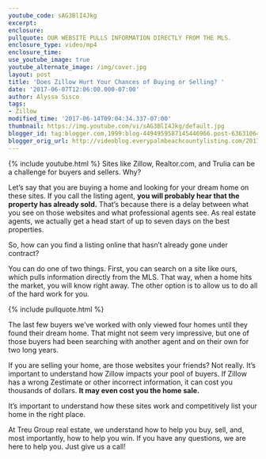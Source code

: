 ```yaml
---
youtube_code: sAG3BlI4Jkg
excerpt:
enclosure:
pullquote: OUR WEBSITE PULLS INFORMATION DIRECTLY FROM THE MLS.
enclosure_type: video/mp4
enclosure_time:
use_youtube_image: true
youtube_alternate_image: /img/cover.jpg
layout: post
title: 'Does Zillow Hurt Your Chances of Buying or Selling? '
date: '2017-06-07T12:06:00.000-07:00'
author: Alyssa Sisco
tags:
- Zillow
modified_time: '2017-06-14T09:04:34.337-07:00'
thumbnail: https://img.youtube.com/vi/sAG3BlI4Jkg/default.jpg
blogger_id: tag:blogger.com,1999:blog-4494959587145446966.post-6363106468135875930
blogger_orig_url: http://videoblog.everypalmbeachcountylisting.com/2017/06/the-truth-about-websites-like-zillow.html
---
```

{% include youtube.html %}
Sites like Zillow, Realtor.com, and Trulia can be a challenge for buyers and sellers. Why?

 Let’s say that you are buying a home and looking for your dream home on these sites. If you call the listing agent, **you will probably hear that the property has already sold.** That’s because there is a delay between what you see on those websites and what professional agents see. As real estate agents, we actually get a head start of up to seven days on the best properties.

 So, how can you find a listing online that hasn’t already gone under contract?

 You can do one of two things. First, you can search on a site like ours, which pulls information directly from the MLS. That way, when a home hits the market, you will know right away. The other option is to allow us to do all of the hard work for you.

{% include pullquote.html %}

The last few buyers we’ve worked with only viewed four homes until they found their dream home. That might not seem very impressive, but one of those buyers had been searching with another agent and on their own for two long years.

 If you are selling your home, are those websites your friends? Not really. It’s important to understand how Zillow impacts your pool of buyers. If Zillow has a wrong Zestimate or other incorrect information, it can cost you thousands of dollars. **It may even cost you the home sale.**

 It’s important to understand how these sites work and competitively list your home in the right place.

 At Treu Group real estate, we understand how to help you buy, sell, and, most importantly, how to help you win. If you have any questions, we are here to help you. Just give us a call!
